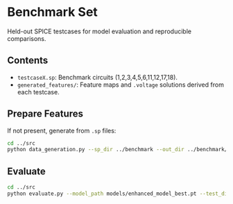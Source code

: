 # Benchmark Set

Held-out SPICE testcases for model evaluation and reproducible comparisons.

## Contents
- `testcaseX.sp`: Benchmark circuits (1,2,3,4,5,6,11,12,17,18).
- `generated_features/`: Feature maps and `.voltage` solutions derived from each testcase.

## Prepare Features
If not present, generate from `.sp` files:
```bash
cd ../src
python data_generation.py --sp_dir ../benchmark --out_dir ../benchmark/generated_features
```

## Evaluate
```bash
cd ../src
python evaluate.py --model_path models/enhanced_model_best.pt --test_dir ../benchmark/generated_features
```
